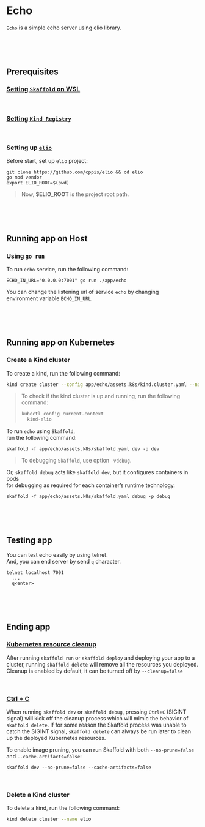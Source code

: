 # Echo  
`Echo` is a simple echo server using elio library.  

<br/><br/><br/>

## Prerequisites  
### [Setting `Skaffold` on WSL](docs/setting.skaffold.md)  

<br/>

### [Setting `Kind Registry`](docs/setting.kindregistry.md)  

<br/>

### Setting up [`elio`](https://github.com/cppis/elio)  

Before start, set up `elio` project:  
```
git clone https://github.com/cppis/elio && cd elio
go mod vendor
export ELIO_ROOT=$(pwd)
```

> Now, **$ELIO_ROOT** is the project root path.  

<br/><br/><br/>

## Running app on Host  
### Using `go run`  
To run `echo` service, run the following command:  
```shell
ECHO_IN_URL="0.0.0.0:7001" go run ./app/echo
```

You can change the listening url of service `echo` by changing  
environment variable `ECHO_IN_URL`.

<br/><br/><br/>

## Running app on Kubernetes  
### Create a Kind cluster  

To create a kind, run the following command:  
```bash
kind create cluster --config app/echo/assets.k8s/kind.cluster.yaml --name elio
```

> To check if the kind cluster is up and running, run the following command:  
> ```bash
> kubectl config current-context
>   kind-elio
> ```

To run `echo` using `Skaffold`,  
run the following command:  
```shell
skaffold -f app/echo/assets.k8s/skaffold.yaml dev -p dev
```

> To debugging `Skaffold`, use option `-vdebug`.  

Or, `skaffold debug` acts like `skaffold dev`, but it configures containers in pods  
for debugging as required for each container’s runtime technology.  
```shell
skaffold -f app/echo/assets.k8s/skaffold.yaml debug -p debug
```

<br/><br/><br/>

## Testing app  
You can test echo easily by using telnet.  
And, you can end server by send `q` character.  

```
telnet localhost 7001
  ...
  q<enter>
```

<br/><br/><br/>

## Ending app  
### [Kubernetes resource cleanup](https://skaffold.dev/docs/pipeline-stages/cleanup/#kubernetes-resource-cleanup)  
After running `skaffold run` or `skaffold deploy` and deploying your app to a cluster, running `skaffold delete` will remove all the resources you deployed. Cleanup is enabled by default, it can be turned off by `--cleanup=false`  

<br/>

### [Ctrl + C](https://skaffold.dev/docs/pipeline-stages/cleanup/#ctrl--c)  
When running `skaffold dev` or `skaffold debug`, pressing `Ctrl+C` (SIGINT signal) will kick off the cleanup process which will mimic the behavior of `skaffold delete`. If for some reason the Skaffold process was unable to catch the SIGINT signal, `skaffold delete` can always be run later to clean up the deployed Kubernetes resources.

To enable image pruning, you can run Skaffold with both `--no-prune=false` and `--cache-artifacts=false`:

```
skaffold dev --no-prune=false --cache-artifacts=false
```

<br/>

### Delete a Kind cluster  
To delete a kind, run the following command:  
```bash
kind delete cluster --name elio
```
